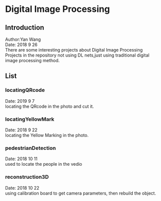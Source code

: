 # Digital Image Processing
## Introduction
Author:Yan Wang <br>
Date: 2018 9 26 <br>
There are some interesting projects about Digital Image Processing<br>
Projects in the repository not using DL nets,just using traditional digital image processing method.<br>

## List
### locatingQRcode
Date: 2019 9 7 <br>
locating the QRcode in the photo and cut it.

### locatingYellowMark
Date: 2018 9 22 <br>
locating the Yellow Marking in the photo.

### pedestrianDetection
Date: 2018 10 11 <br>
used to locate the people in the vedio

### reconstruction3D
Date: 2018 10 22 <br>
using calibration board to get camera parameters, then rebuild the object.




